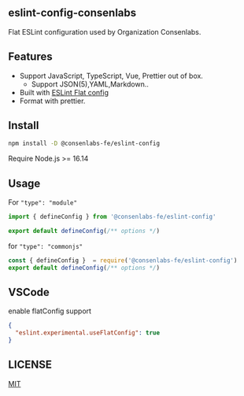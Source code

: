 ## eslint-config-consenlabs

Flat ESLint configuration used by Organization Consenlabs.

## Features

 - Support JavaScript, TypeScript, Vue, Prettier out of box.
   - Support JSON(5),YAML,Markdown..
 - Built with [ESLint Flat config](https://eslint.org/docs/latest/use/configure/configuration-files-new)
 - Format with prettier.


## Install

```sh
npm install -D @consenlabs-fe/eslint-config
```

Require Node.js >= 16.14

## Usage

For `"type": "module"`

```js
import { defineConfig } from '@consenlabs-fe/eslint-config'

export default defineConfig(/** options */)
```

for `"type": "commonjs"`

```js
const { defineConfig }  = require('@consenlabs-fe/eslint-config')
export default defineConfig(/** options */)
```

## VSCode

enable flatConfig support

```json
{
  "eslint.experimental.useFlatConfig": true
}
```

## LICENSE

[MIT](https://github.com/@consenlabs/eslint/blob/master/LICENSE)
